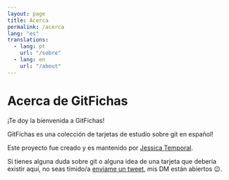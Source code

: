 ```yaml
---
layout: page
title: Acerca
permalink: /acerca
lang: "es"
translations:
  - lang: pt
    url: "/sobre"
  - lang: en
    url: "/about"
---
```


# Acerca de GitFichas

¡Te doy la bienvenida a GitFichas!

GitFichas es una colección de tarjetas de estudio sobre git en español!

Este proyecto fue creado y es mantenido por [Jessica Temporal](https://jtemporal.com/).

Si tienes alguna duda sobre git o alguna idea de una tarjeta que debería existir aquí, no seas tímido/a [envíame un tweet](https://twitter.com/jesstemporal), mis DM están abiertos 😉.